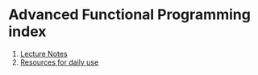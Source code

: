 # Advanced Functional Programming index

 1. [Lecture Notes](LectureNotes)
 2. [Resources for daily use](LectureNotes/files/resource.md)
